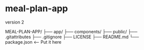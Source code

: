 # meal-plan-app
 version 2

MEAL-PLAN-APP/
├── app/
├── components/
├── public/
├── .gitattributes
├── .gitignore
├── LICENSE
├── README.md
└── package.json    <-- Put it here
